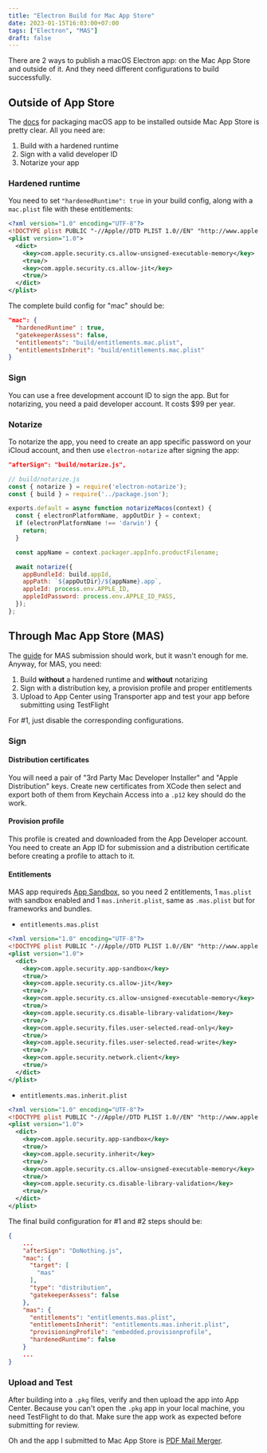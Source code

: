 ```yaml
---
title: "Electron Build for Mac App Store"
date: 2023-01-15T16:03:00+07:00
tags: ["Electron", "MAS"]
draft: false
---
```


There are 2 ways to publish a macOS Electron app: on the Mac App Store and outside of it.
And they need different configurations to build successfully.


## Outside of App Store

The [docs][1] for packaging macOS app to be installed outside Mac App Store is pretty clear.
All you need are:

1. Build with a hardened runtime
2. Sign with a valid developer ID
3. Notarize your app

### Hardened runtime

You need to set `"hardenedRuntime": true` in your build config, along with a `mac.plist`
file with these entitlements:

```xml
<?xml version="1.0" encoding="UTF-8"?>
<!DOCTYPE plist PUBLIC "-//Apple//DTD PLIST 1.0//EN" "http://www.apple.com/DTDs/PropertyList-1.0.dtd">
<plist version="1.0">
  <dict>
    <key>com.apple.security.cs.allow-unsigned-executable-memory</key>
    <true/>
    <key>com.apple.security.cs.allow-jit</key>
    <true/>
  </dict>
</plist>
```

The complete build config for "mac" should be:

```json
"mac": {
  "hardenedRuntime" : true,
  "gatekeeperAssess": false,
  "entitlements": "build/entitlements.mac.plist",
  "entitlementsInherit": "build/entitlements.mac.plist"
}
```

### Sign

You can use a free development account ID to sign the app. But for notarizing, you need
a paid developer account. It costs $99 per year.

### Notarize

To notarize the app, you need to create an app specific password on your iCloud account, and
then use `electron-notarize` after signing the app:

```json
"afterSign": "build/notarize.js",
```


```js
// build/notarize.js
const { notarize } = require('electron-notarize');
const { build } = require('../package.json');

exports.default = async function notarizeMacos(context) {
  const { electronPlatformName, appOutDir } = context;
  if (electronPlatformName !== 'darwin') {
    return;
  }

  const appName = context.packager.appInfo.productFilename;

  await notarize({
    appBundleId: build.appId,
    appPath: `${appOutDir}/${appName}.app`,
    appleId: process.env.APPLE_ID,
    appleIdPassword: process.env.APPLE_ID_PASS,
  });
};
```

## Through Mac App Store (MAS)

The [guide][2] for MAS submission should work, but it wasn't enough for me.
Anyway, for MAS, you need:

1. Build **without** a hardened runtime and **without** notarizing
2. Sign with a distribution key, a provision profile and proper entitlements
3. Upload to App Center using Transporter app and test your app before submitting using TestFlight

For #1, just disable the corresponding configurations.

### Sign

#### Distribution certificates

You will need a pair of "3rd Party Mac Developer Installer" and "Apple Distribution"
keys. Create new certificates from XCode then select and export both of them from
Keychain Access into a `.p12` key should do the work.

#### Provision profile

This profile is created and downloaded from the App Developer account. You need to create
an App ID for submission and a distribution certificate before creating a profile to attach
to it.

#### Entitlements

MAS app requireds [App Sandbox][3], so you need 2 entitlements, 1 `mas.plist` with sandbox
enabled and 1 `mas.inherit.plist`, same as `.mas.plist` but for frameworks and bundles.

- `entitlements.mas.plist`

```xml
<?xml version="1.0" encoding="UTF-8"?>
<!DOCTYPE plist PUBLIC "-//Apple//DTD PLIST 1.0//EN" "http://www.apple.com/DTDs/PropertyList-1.0.dtd">
<plist version="1.0">
  <dict>
    <key>com.apple.security.app-sandbox</key>
    <true/>
    <key>com.apple.security.cs.allow-jit</key>
    <true/>
    <key>com.apple.security.cs.allow-unsigned-executable-memory</key>
    <true/>
    <key>com.apple.security.cs.disable-library-validation</key>
    <true/>
    <key>com.apple.security.files.user-selected.read-only</key>
    <true/>
    <key>com.apple.security.files.user-selected.read-write</key>
    <true/>
    <key>com.apple.security.network.client</key>
    <true/>
  </dict>
</plist>
```

- `entitlements.mas.inherit.plist`

```xml
<?xml version="1.0" encoding="UTF-8"?>
<!DOCTYPE plist PUBLIC "-//Apple//DTD PLIST 1.0//EN" "http://www.apple.com/DTDs/PropertyList-1.0.dtd">
<plist version="1.0">
  <dict>
    <key>com.apple.security.app-sandbox</key>
    <true/>
    <key>com.apple.security.inherit</key>
    <true/>
    <key>com.apple.security.cs.allow-unsigned-executable-memory</key>
    <true/>
    <key>com.apple.security.cs.disable-library-validation</key>
    <true/>
  </dict>
</plist>
```


The final build configuration for #1 and #2 steps should be: 


```json
{
    ...
    "afterSign": "DoNothing.js",
    "mac": {
      "target": [
        "mas"
      ],
      "type": "distribution",
      "gatekeeperAssess": false
    },
    "mas": {
      "entitlements": "entitlements.mas.plist",
      "entitlementsInherit": "entitlements.mas.inherit.plist",
      "provisioningProfile": "embedded.provisionprofile",
      "hardenedRuntime": false
    }
    ...
}
```


### Upload and Test

After building into a `.pkg` files, verify and then upload the app into App Center. Because you can't
open the `.pkg` app in your local machine, you need TestFlight to do that. Make sure the app work as
expected before submitting for review.

Oh and the app I submitted to Mac App Store is [PDF Mail Merger][0].


[0]: https://pdfmailmerger.github.io/
[1]: https://www.electron.build/code-signing
[2]: https://www.electronjs.org/docs/latest/tutorial/mac-app-store-submission-guide
[3]: https://developer.apple.com/documentation/security/app_sandbox

